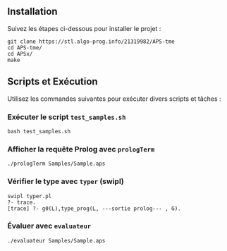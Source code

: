 ## Installation

Suivez les étapes ci-dessous pour installer le projet :

    git clone https://stl.algo-prog.info/21319982/APS-tme
    cd APS-tme/
    cd APSx/
    make

## Scripts et Exécution

Utilisez les commandes suivantes pour exécuter divers scripts et tâches :

### Exécuter le script `test_samples.sh`

    bash test_samples.sh

### Afficher la requête Prolog avec `prologTerm`

    ./prologTerm Samples/Sample.aps

### Vérifier le type avec `typer` (swipl)

    swipl typer.pl
    ?- trace.
    [trace] ?- g0(L),type_prog(L, ---sortie prolog--- , G).

### Évaluer avec `evaluateur`

    ./evaluateur Samples/Sample.aps
